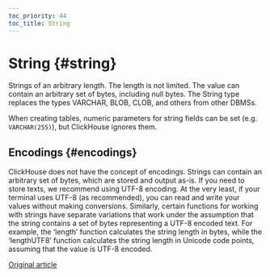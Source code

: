 ```yaml
---
toc_priority: 44
toc_title: String
---
```


# String {#string}

Strings of an arbitrary length. The length is not limited. The value can contain an arbitrary set of bytes, including null bytes.
The String type replaces the types VARCHAR, BLOB, CLOB, and others from other DBMSs.

When creating tables, numeric parameters for string fields can be set (e.g. `VARCHAR(255)`), but ClickHouse ignores them. 

## Encodings {#encodings}

ClickHouse does not have the concept of encodings. Strings can contain an arbitrary set of bytes, which are stored and output as-is.
If you need to store texts, we recommend using UTF-8 encoding. At the very least, if your terminal uses UTF-8 (as recommended), you can read and write your values without making conversions.
Similarly, certain functions for working with strings have separate variations that work under the assumption that the string contains a set of bytes representing a UTF-8 encoded text.
For example, the ‘length’ function calculates the string length in bytes, while the ‘lengthUTF8’ function calculates the string length in Unicode code points, assuming that the value is UTF-8 encoded.

[Original article](https://clickhouse.tech/docs/en/data_types/string/) <!--hide-->
